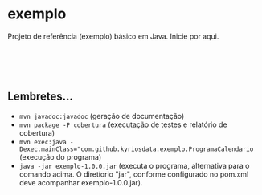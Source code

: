 # exemplo
Projeto de referência (exemplo) básico em Java. Inicie por aqui.

  <pre><code data-trim>
<script type="text/javascript" src="https://asciinema.org/a/31qulp0472a9sbvawjnt6paua" id="asciicast-14" async></script>
  </code></pre>

## Lembretes...
- `mvn javadoc:javadoc` (geração de documentação)
- `mvn package -P cobertura` (executação de testes e relatório de cobertura)
- `mvn exec:java -Dexec.mainClass="com.github.kyriosdata.exemplo.ProgramaCalendario` (execução do programa)
- `java -jar exemplo-1.0.0.jar` (executa o programa, alternativa para o comando acima. O diretíorio "jar", conforme configurado no pom.xml deve acompanhar exemplo-1.0.0.jar).
